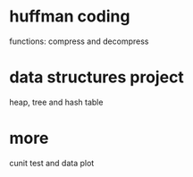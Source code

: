# huffman coding
functions: compress and decompress
# data structures project
heap, tree and hash table
# more
cunit test and data plot
